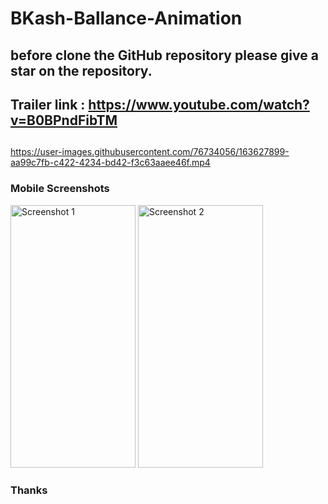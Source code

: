 # BKash-Ballance-Animation

## before clone the GitHub repository please give a star on the repository.

##
## Trailer link : https://www.youtube.com/watch?v=B0BPndFibTM
##


https://user-images.githubusercontent.com/76734056/163627899-aa99c7fb-c422-4234-bd42-f3c63aaee46f.mp4


### Mobile Screenshots

 <div class="row"> 
   <img src="screenShots/m1.png" alt="Screenshot 1" width="200" height="420">
   <img src="screenShots/m2.png" alt="Screenshot 2" width="200" height="420"> 
 </div> 
 
 
 ### Thanks

